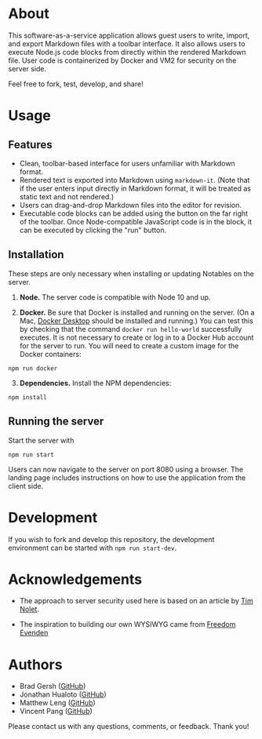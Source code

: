 # About

This software-as-a-service application allows guest users to write, import, and export Markdown files with a toolbar interface. It also allows users to execute Node.js code blocks from directly within the rendered Markdown file. User code is containerized by Docker and VM2 for security on the server side.

Feel free to fork, test, develop, and share!

# Usage

## Features

- Clean, toolbar-based interface for users unfamiliar with Markdown format.
- Rendered text is exported into Markdown using `markdown-it`. (Note that if the user enters input directly in Markdown format, it will be treated as static text and not rendered.)
- Users can drag-and-drop Markdown files into the editor for revision.
- Executable code blocks can be added using the button on the far right of the toolbar. Once Node-compatible JavaScript code is in the block, it can be executed by clicking the "run" button.

## Installation

These steps are only necessary when installing or updating Notables on the server.

1. **Node.** The server code is compatible with Node 10 and up.

2. **Docker.** Be sure that Docker is installed and running on the server. (On a Mac, [Docker Desktop](https://www.docker.com/products/docker-desktop) should be installed and running.) You can test this by checking that the command `docker run hello-world` successfully executes. It is not necessary to create or log in to a Docker Hub account for the server to run. You will need to create a custom image for the Docker containers:

```
npm run docker
```

3. **Dependencies.** Install the NPM dependencies:

```
npm install
```

## Running the server

Start the server with

```
npm run start
```

Users can now navigate to the server on port 8080 using a browser. The landing page includes instructions on how to use the application from the client side.

# Development

If you wish to fork and develop this repository, the development environment can be started with `npm run start-dev`.

# Acknowledgements

- The approach to server security used here is based on an article by [Tim Nolet](https://www.freecodecamp.org/news/running-untrusted-javascript-as-a-saas-is-hard-this-is-how-i-tamed-the-demons-973870f76e1c/).

- The inspiration to building our own WYSIWYG came from [Freedom Evenden](https://medium.com/javascript-in-plain-english/how-to-create-a-wysiwyg-text-editor-from-scratch-in-reactjs-710f9ebfa665)

# Authors

- Brad Gersh ([GitHub](https://github.com/bradley-gersh))
- Jonathan Hualoto ([GitHub](https://github.com/JHualoto))
- Matthew Leng ([GitHub](https://github.com/Mleng89))
- Vincent Pang ([GitHub](https://github.com/dev-vp))

Please contact us with any questions, comments, or feedback. Thank you!

